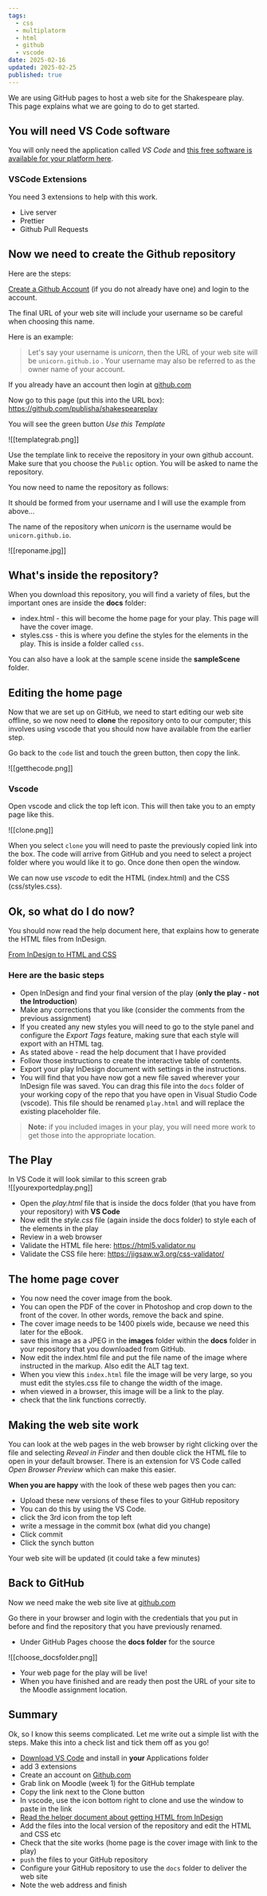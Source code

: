 ```yaml
---
tags:
  - css
  - multiplatorm
  - html
  - github
  - vscode
date: 2025-02-16
updated: 2025-02-25
published: true
---
```



We are using GitHub pages to host a web site for the Shakespeare play. This page explains what we are going to do to get started.

## You will need VS Code software

You will only need the application called _VS Code_ and [this free software is available for your platform here][deb319f2].

  [deb319f2]: https://code.visualstudio.com/download "Grab VS code"

### VSCode Extensions

You need 3 extensions to help with this work.

- Live server
- Prettier
- Github Pull Requests


## Now we need to create the Github repository

Here are the steps:

[Create a Github Account][8c08ca4b] (if you do not already have one) and login to the account.

The final URL of your web site will include your username so be careful when choosing this name.

Here is an example:

> Let's say your username is *unicorn*, then the URL of your web site will be `unicorn.github.io` . Your username may also be referred to as the owner name of your account.

If you already have an account then login at [github.com](https://github.com)

  [8c08ca4b]: https://github.com "Go to GitHub and create and account or login if you already have one"

Now go to this page (put this into the URL box): https://github.com/publisha/shakespeareplay

You will see the green button _Use this Template_

![[templategrab.png]]

Use the template link to receive the repository in your own github account. Make sure that you choose the `Public` option. You will be asked to name the repository.

You now need to name the repository as follows:

It should be formed from your username and I will use the example from above...

The name of the repository when *unicorn* is the username would be `unicorn.github.io`.

![[reponame.jpg]]

## What's inside the repository?

When you download this repository, you will find a variety of files, but the important ones are inside the **docs** folder:

- index.html - this will become the home page for your play. This page will have the cover image.
- styles.css -  this is where you define the styles for the elements in the play. This is inside a folder called `css`.

You can also have a look at the sample scene inside the **sampleScene** folder.

## Editing the home page

Now that we are set up on GitHub, we need to start editing our web site offline, so we now need to **clone** the repository onto to our computer; this involves using vscode that you should now have available from the earlier step.

Go back to the `code` list and touch the green button, then copy the link.

![[getthecode.png]]

### Vscode

Open vscode and click the top left icon. This will then take you to an empty page like this.

![[clone.png]]

When you select `clone` you will need to paste the previously copied link into the box. The code will arrive from GitHub and you need to select a project folder where you would like it to go. Once done then open the window.

We can now use *vscode* to edit the HTML (index.html)  and the CSS (css/styles.css).

## Ok, so what do I do now?

You should now read the help document here, that explains how to generate the HTML files from InDesign.

[From InDesign to HTML and CSS](From%20InDesign%20to%20HTML%20and%20CSS.md)

### Here are the basic steps

- Open InDesign and find your final version of the play (**only the play - not the Introduction**)
- Make any corrections that you like (consider the comments from the previous assignment)
- If you created any new styles you will need to go to the style panel and configure the _Export Tags_ feature, making sure that each style will export with an HTML tag.
- As stated above - read the help document that I have provided
- Follow those instructions to create the interactive table of contents.
- Export your play InDesign document with settings in the instructions.
- You will find that you have now got a new file saved wherever your InDesign file was saved. You can drag this file into the `docs` folder of your working copy of the repo that you have open in Visual Studio Code (vscode). This file should be renamed `play.html` and will replace the existing placeholder file.

> **Note:** if you included images in your play, you will need more work to get those into the appropriate location.

## The Play

In VS Code it will look similar to this screen grab  
![[yourexportedplay.png]]

- Open the _play.html_ file that is inside the docs folder (that you have from your repository) with **VS Code**
- Now edit the _style.css_ file (again inside the docs folder) to style each of the elements in the play
- Review in a web browser
- Validate the HTML file here: https://html5.validator.nu
- Validate the CSS file here: https://jigsaw.w3.org/css-validator/

## The home page cover
- You now need the cover image from the book.
- You can open the PDF of the cover in Photoshop and crop down to the front of the cover. In other words, remove the back and spine.
- The cover image needs to be 1400 pixels wide, because we need this later for the eBook.
- save this image as a JPEG in the **images** folder within the **docs** folder in your repository that you downloaded from GitHub.
- Now edit the index.html file and put the file name of the image where instructed in the markup. Also edit the ALT tag text.
- When you view this `index.html` file the image will be very large, so you must edit the styles.css file to change the width of the image.
- when viewed in a browser, this image will be a link to the play.
- check that the link functions correctly.

## Making the web site work
You can look at the web pages in the web browser by right clicking over the file and selecting _Reveal in Finder_ and then double click the HTML file to open in your default browser. There is an extension for VS Code called _Open Browser Preview_ which can make this easier.

**When you are happy** with the look of these web pages then you can:
- Upload these new versions of these files to your GitHub repository
- You can do this by using the VS Code.
- click the 3rd icon from the top left
- write a message in the commit box (what did you change)
- Click commit
- Click the synch button

Your web site will be updated (it could take a few minutes)

## Back to GitHub

Now we need make the web site live at [github.com][448988fc]

  [448988fc]: https://www.github.com "Login at Github"

Go there in your browser and login with the credentials that you put in before and find the repository that you have previously renamed.

- Under GitHub Pages choose the **docs folder** for the source

![[choose_docsfolder.png]]

- Your web page for the play will be live!
- When you have finished and are ready then post the URL of your site to the Moodle assignment location.

## Summary

Ok, so I know this seems complicated. Let me write out a simple list with the steps. Make this into a check list and tick them off as you go!

- [Download VS Code](https://code.visualstudio.com/download) and install in **your** Applications folder
- add 3 extensions
- Create an account on [Github.com][fc57320f]
- Grab link on Moodle (week 1) for the GitHub template
- Copy the link next to the Clone button
- In vscode, use the icon bottom right to clone and use the window to paste in the link
- [Read the helper document about getting HTML from InDesign](From%20InDesign%20to%20HTML%20and%20CSS.md)
- Add the files into the local version of the repository and edit the HTML and CSS etc
- Check that the site works (home page is the cover image with link to the play)
- `push` the files to your GitHub repository
- Configure your GitHub repository to use the `docs` folder to deliver the web site
- Note the web address and finish

[fc57320f]: https://www.github.com "Create the account"
